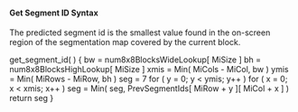 #### Get Segment ID Syntax

The predicted segment id is the smallest value found in the on-screen region
of the segmentation map covered by the current block.

<div class="syntax">
get_segment_id( ) {
    bw = num8x8BlocksWideLookup[ MiSize ]
    bh = num8x8BlocksHighLookup[ MiSize ]
    xmis = Min( MiCols - MiCol, bw )
    ymis = Min( MiRows - MiRow, bh )
    seg = 7
    for ( y = 0; y < ymis; y++ )
        for ( x = 0; x < xmis; x++ )
            seg = Min( seg, PrevSegmentIds[ MiRow + y ][ MiCol + x ] )
    return seg
}

</div>
